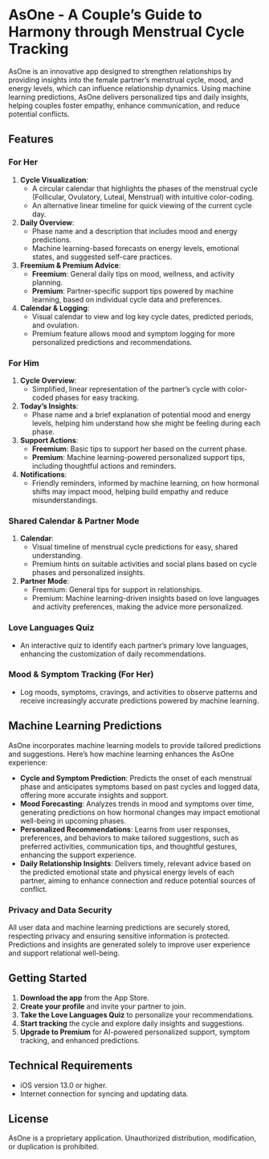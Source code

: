 # AsOne - A Couple’s Guide to Harmony through Menstrual Cycle Tracking

AsOne is an innovative app designed to strengthen relationships by providing insights into the female partner’s menstrual cycle, mood, and energy levels, which can influence relationship dynamics. Using machine learning predictions, AsOne delivers personalized tips and daily insights, helping couples foster empathy, enhance communication, and reduce potential conflicts.

## Features

### For Her

1. **Cycle Visualization**:
    - A circular calendar that highlights the phases of the menstrual cycle (Follicular, Ovulatory, Luteal, Menstrual) with intuitive color-coding.
    - An alternative linear timeline for quick viewing of the current cycle day.
2. **Daily Overview**:
    - Phase name and a description that includes mood and energy predictions.
    - Machine learning-based forecasts on energy levels, emotional states, and suggested self-care practices.
3. **Freemium & Premium Advice**:
    - **Freemium**: General daily tips on mood, wellness, and activity planning.
    - **Premium**: Partner-specific support tips powered by machine learning, based on individual cycle data and preferences.
4. **Calendar & Logging**:
    - Visual calendar to view and log key cycle dates, predicted periods, and ovulation.
    - Premium feature allows mood and symptom logging for more personalized predictions and recommendations.

### For Him

1. **Cycle Overview**:
    - Simplified, linear representation of the partner’s cycle with color-coded phases for easy tracking.
2. **Today’s Insights**:
    - Phase name and a brief explanation of potential mood and energy levels, helping him understand how she might be feeling during each phase.
3. **Support Actions**:
    - **Freemium**: Basic tips to support her based on the current phase.
    - **Premium**: Machine learning-powered personalized support tips, including thoughtful actions and reminders.
4. **Notifications**:
    - Friendly reminders, informed by machine learning, on how hormonal shifts may impact mood, helping build empathy and reduce misunderstandings.

### Shared Calendar & Partner Mode

1. **Calendar**:
    - Visual timeline of menstrual cycle predictions for easy, shared understanding.
    - Premium hints on suitable activities and social plans based on cycle phases and personalized insights.
2. **Partner Mode**:
    - Freemium: General tips for support in relationships.
    - Premium: Machine learning-driven insights based on love languages and activity preferences, making the advice more personalized.

### Love Languages Quiz

- An interactive quiz to identify each partner’s primary love languages, enhancing the customization of daily recommendations.

### Mood & Symptom Tracking (For Her)

- Log moods, symptoms, cravings, and activities to observe patterns and receive increasingly accurate predictions powered by machine learning.

## Machine Learning Predictions

AsOne incorporates machine learning models to provide tailored predictions and suggestions. Here’s how machine learning enhances the AsOne experience:

- **Cycle and Symptom Prediction**: Predicts the onset of each menstrual phase and anticipates symptoms based on past cycles and logged data, offering more accurate insights and support.
- **Mood Forecasting**: Analyzes trends in mood and symptoms over time, generating predictions on how hormonal changes may impact emotional well-being in upcoming phases.
- **Personalized Recommendations**: Learns from user responses, preferences, and behaviors to make tailored suggestions, such as preferred activities, communication tips, and thoughtful gestures, enhancing the support experience.
- **Daily Relationship Insights**: Delivers timely, relevant advice based on the predicted emotional state and physical energy levels of each partner, aiming to enhance connection and reduce potential sources of conflict.

### Privacy and Data Security

All user data and machine learning predictions are securely stored, respecting privacy and ensuring sensitive information is protected. Predictions and insights are generated solely to improve user experience and support relational well-being.

## Getting Started

1. **Download the app** from the App Store.
2. **Create your profile** and invite your partner to join.
3. **Take the Love Languages Quiz** to personalize your recommendations.
4. **Start tracking** the cycle and explore daily insights and suggestions.
5. **Upgrade to Premium** for AI-powered personalized support, symptom tracking, and enhanced predictions.

## Technical Requirements

- iOS version 13.0 or higher.
- Internet connection for syncing and updating data.

## License

AsOne is a proprietary application. Unauthorized distribution, modification, or duplication is prohibited.
